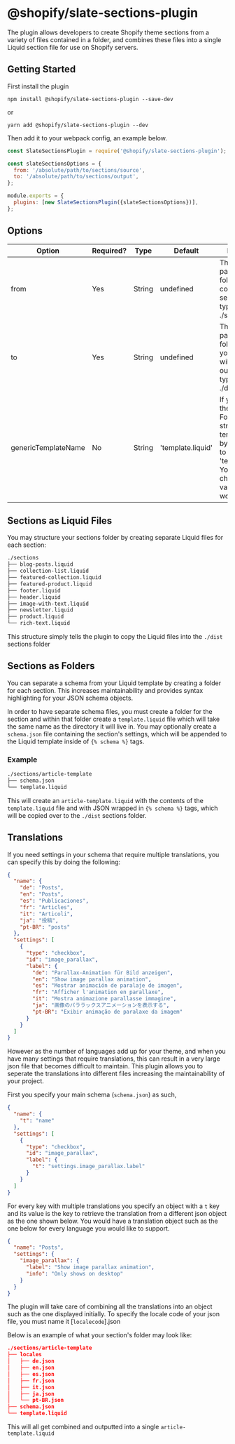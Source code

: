 # @shopify/slate-sections-plugin

The plugin allows developers to create Shopify theme sections from a variety of files contained in a folder, and combines these files into a single Liquid section file for use on Shopify servers.

## Getting Started

First install the plugin

```
npm install @shopify/slate-sections-plugin --save-dev
```

or

```
yarn add @shopify/slate-sections-plugin --dev
```

Then add it to your webpack config, an example below.

```js
const SlateSectionsPlugin = require('@shopify/slate-sections-plugin');

const slateSectionsOptions = {
  from: '/absolute/path/to/sections/source',
  to: '/absolute/path/to/sections/output',
};

module.exports = {
  plugins: [new SlateSectionsPlugin({slateSectionsOptions})],
};
```

## Options

| Option              | Required? | Type   | Default           | Description                                                                                                                                                       |
| ------------------- | --------- | ------ | ----------------- | ----------------------------------------------------------------------------------------------------------------------------------------------------------------- |
| from                | Yes       | String | undefined         | The absolute path to the folder containing your sections, typically ./src/sections                                                                                |
| to                  | Yes       | String | undefined         | The absolute path to the folder where your sections will be outputted to, typically ./dist/sections                                                               |
| genericTemplateName | No        | String | 'template.liquid' | If you're using the 'Sections as Folders' structure, your template names by default need to be 'template.liquid'. You may change this value if you would like to. |

## Sections as Liquid Files

You may structure your sections folder by creating separate Liquid files for each section:

```bash
./sections
├── blog-posts.liquid
├── collection-list.liquid
├── featured-collection.liquid
├── featured-product.liquid
├── footer.liquid
├── header.liquid
├── image-with-text.liquid
├── newsletter.liquid
├── product.liquid
└── rich-text.liquid
```

This structure simply tells the plugin to copy the Liquid files into the `./dist` sections folder

## Sections as Folders

You can separate a schema from your Liquid template by creating a folder for each section. This increases maintainability and provides syntax highlighting for your JSON schema objects.

In order to have separate schema files, you must create a folder for the section and within that folder create a `template.liquid` file which will take the same name as the directory it will live in. You may optionally create a `schema.json` file containing the section's settings, which will be appended to the Liquid template inside of `{% schema %}` tags.

### Example

```bash
./sections/article-template
├── schema.json
└── template.liquid
```

This will create an `article-template.liquid` with the contents of the `template.liquid` file and with JSON wrapped in `{% schema %}` tags, which will be copied over to the `./dist` sections folder.

## Translations

If you need settings in your schema that require multiple translations, you can specify this by doing the following:

```json
{
  "name": {
    "de": "Posts",
    "en": "Posts",
    "es": "Publicaciones",
    "fr": "Articles",
    "it": "Articoli",
    "ja": "投稿",
    "pt-BR": "posts"
  },
  "settings": [
    {
      "type": "checkbox",
      "id": "image_parallax",
      "label": {
        "de": "Parallax-Animation für Bild anzeigen",
        "en": "Show image parallax animation",
        "es": "Mostrar animación de paralaje de imagen",
        "fr": "Afficher l'animation en parallaxe",
        "it": "Mostra animazione parallasse immagine",
        "ja": "画像のパララックスアニメーションを表示する",
        "pt-BR": "Exibir animação de paralaxe da imagem"
      }
    }
  ]
}
```

However as the number of languages add up for your theme, and when you have many settings that require translations, this can result in a very large json file that becomes difficult to maintain. This plugin allows you to seperate the translations into different files increasing the maintainability of your project.

First you specify your main schema (`schema.json`) as such,

```json
{
  "name": {
    "t": "name"
  },
  "settings": [
    {
      "type": "checkbox",
      "id": "image_parallax",
      "label": {
        "t": "settings.image_parallax.label"
      }
    }
  ]
}
```

For every key with multiple translations you specify an object with a `t` key and its value is the key to retrieve the translation from a different json object as the one shown below. You would have a translation object such as the one below for every language you would like to support.

```json
{
  "name": "Posts",
  "settings": {
    "image_parallax": {
      "label": "Show image parallax animation",
      "info": "Only shows on desktop"
    }
  }
}
```

The plugin will take care of combining all the translations into an object such as the one displayed initially. To specify the locale code of your json file, you must name it [`localecode`].json

Below is an example of what your section's folder may look like:

```json
./sections/article-template
├── locales
│   ├── de.json
│   ├── en.json
│   ├── es.json
│   ├── fr.json
│   ├── it.json
│   ├── ja.json
│   └── pt-BR.json
├── schema.json
└── template.liquid
```

This will all get combined and outputted into a single `article-template.liquid`
